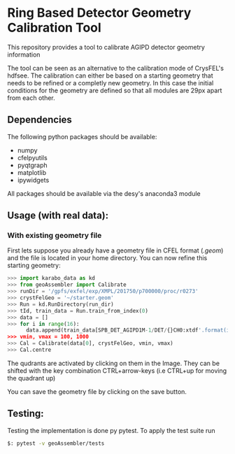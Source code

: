# Ring Based Detector Geometry Calibration Tool

This repository provides a tool to calibrate AGIPD detector geometry information

The tool can be seen as an alternative to the calibration mode of CrysFEL's
hdfsee. The calibration can either be based on a starting geometry that needs
to be refined or a completly new geometry. In this case the initial conditions
for the geometry are defined so that all modules are 29px apart from each other.

## Dependencies
The following python packages should be available:
 - numpy
 - cfelpyutils
 - pyqtgraph
 - matplotlib
 - ipywidgets

All packages should be available via the desy's anaconda3 module

## Usage (with real data):
### With existing geometry file
First lets suppose you already have a geometry file in CFEL format (*.geom*)
and the file is located in your home directory. You can now refine this
starting geometry:

```python
>>> import karabo_data as kd
>>> from geoAssembler import Calibrate
>>> runDir = '/gpfs/exfel/exp/XMPL/201750/p700000/proc/r0273'
>>> crystFelGeo = '~/starter.geom'
>>> Run = kd.RunDirectory(run_dir)
>>> tId, train_data = Run.train_from_index(0)
>>> data = []
>>> for i in range(16):
      data.append(train_data[SPB_DET_AGIPD1M-1/DET/{}CH0:xtdf'.format(i)]['image.data'])
>>> vmin, vmax = 100, 1000
>>> Cal = Calibrate(data[0], crystFelGeo, vmin, vmax)
>>> Cal.centre

```
The qudrants are activated by clicking on them in the Image. They can be shifted
with the key combination CTRL+arrow-keys (i.e CTRL+up for moving the quadrant up)

You can save the geometry file by clicking on the save button.

## Testing:
Testing the implementation is done py pytest. To apply the test suite run 

```bash
$: pytest -v geoAssembler/tests
```
